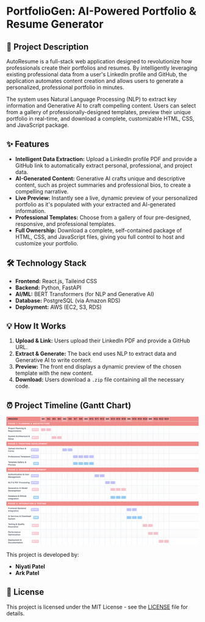 # PortfolioGen: AI-Powered Portfolio & Resume Generator

## 🚀 Project Description

AutoResume is a full-stack web application designed to revolutionize how professionals create their portfolios and resumes. By intelligently leveraging existing professional data from a user's LinkedIn profile and GitHub, the application automates content creation and allows users to generate a personalized, professional portfolio in minutes.

The system uses Natural Language Processing (NLP) to extract key information and Generative AI to craft compelling content. Users can select from a gallery of professionally-designed templates, preview their unique portfolio in real-time, and download a complete, customizable HTML, CSS, and JavaScript package.

## ✨ Features

* **Intelligent Data Extraction:** Upload a LinkedIn profile PDF and provide a GitHub link to automatically extract personal, professional, and project data.
* **AI-Generated Content:** Generative AI crafts unique and descriptive content, such as project summaries and professional bios, to create a compelling narrative.
* **Live Preview:** Instantly see a live, dynamic preview of your personalized portfolio as it's populated with your extracted and AI-generated information.
* **Professional Templates:** Choose from a gallery of four pre-designed, responsive, and professional templates.
* **Full Ownership:** Download a complete, self-contained package of HTML, CSS, and JavaScript files, giving you full control to host and customize your portfolio.

## 🛠️ Technology Stack

* **Frontend:** React.js, Taileind CSS
* **Backend:** Python, FastAPI
* **AI/ML:** BERT Transformers (for NLP and Generative AI)
* **Database:** PostgreSQL (via Amazon RDS)
* **Deployment:** AWS (EC2, S3, RDS)

## 💡 How It Works

1. **Upload & Link:** Users upload their LinkedIn PDF and provide a GitHub URL.
2. **Extract & Generate:** The back end uses NLP to extract data and Generative AI to write content.
3. **Preview:** The front end displays a dynamic preview of the chosen template with the new content.
4. **Download:** Users download a `.zip` file containing all the necessary code.

## ⏰ Project Timeline (Gantt Chart)

![1755928531958](image/README/1755928531958.png)

This project is developed by:

* **Niyati Patel**
* **Ark Patel**

## 📄 License

This project is licensed under the MIT License - see the [LICENSE](LICENSE) file for details.
